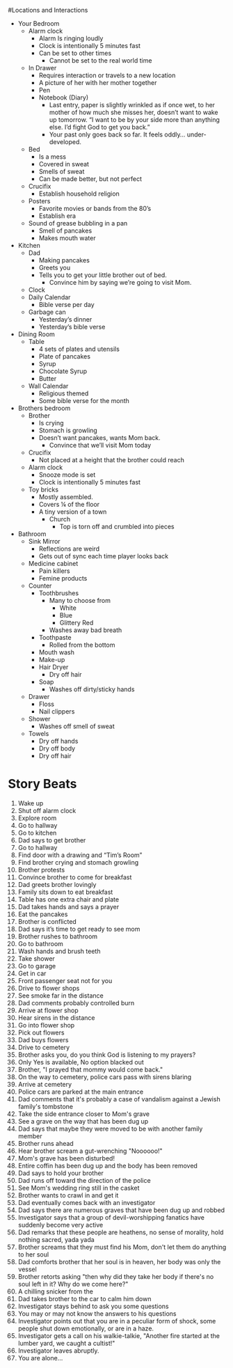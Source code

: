#Locations and Interactions
* Your Bedroom
  * Alarm clock
    * Alarm Is ringing loudly
    * Clock is intentionally 5 minutes fast
    * Can be set to other times
      * Cannot be set to the real world time
  * In Drawer
    * Requires interaction or travels to a new location
    * A picture of her with her mother together
    * Pen
    * Notebook (Diary)
      * Last entry, paper is slightly wrinkled as if once wet, to her mother of how much she misses her, doesn’t want to wake up tomorrow. “I want to be by your side more than anything else. I’d fight God to get you back.”
      * Your past only goes back so far. It feels oddly… under-developed.
  * Bed
    * Is a mess
    * Covered in sweat
    * Smells of sweat
    * Can be made better, but not perfect
  * Crucifix
    * Establish household religion
  * Posters
    * Favorite movies or bands from the 80’s
    * Establish era
  * Sound of grease bubbling in a pan
    * Smell of pancakes
    * Makes mouth water
* Kitchen
  * Dad
    * Making pancakes
    * Greets you
    * Tells you to get your little brother out of bed.
      * Convince him by saying we’re going to visit Mom.
  * Clock
  * Daily Calendar
    * Bible verse per day
  * Garbage can
    * Yesterday’s dinner
    * Yesterday’s bible verse
* Dining Room
  * Table
    * 4 sets of plates and utensils
    * Plate of pancakes
    * Syrup
    * Chocolate Syrup
    * Butter
  * Wall Calendar
    * Religious themed
    * Some bible verse for the month
* Brothers bedroom
  * Brother
    * Is crying
    * Stomach is growling
    * Doesn’t want pancakes, wants Mom back.
      * Convince that we’ll visit Mom today
  * Crucifix
    * Not placed at a height that the brother could reach
  * Alarm clock
    * Snooze mode is set
    * Clock is intentionally 5 minutes fast
  * Toy bricks
    * Mostly assembled.
    * Covers ¼ of the floor
    * A tiny version of a town
      * Church
        * Top is torn off and crumbled into pieces
* Bathroom
  * Sink Mirror
    * Reflections are weird
    * Gets out of sync each time player looks back
  * Medicine cabinet
    * Pain killers
    * Femine products
  * Counter
    * Toothbrushes
      * Many to choose from
        * White
        * Blue
        * Glittery Red
      * Washes away bad breath
    * Toothpaste
      * Rolled from the bottom
    * Mouth wash
    * Make-up
    * Hair Dryer
      * Dry off hair
    * Soap
      * Washes off dirty/sticky hands
  * Drawer
    * Floss
    * Nail clippers
  * Shower
    * Washes off smell of sweat
  * Towels
    * Dry off hands
    * Dry off body
    * Dry off hair

# Story Beats
1. Wake up
2. Shut off alarm clock
3. Explore room
4. Go to hallway
5. Go to kitchen
6. Dad says to get brother
7. Go to hallway
8. Find door with a drawing and “Tim’s Room”
9. Find brother crying and stomach growling
10. Brother protests
11. Convince brother to come for breakfast
12. Dad greets brother lovingly
13. Family sits down to eat breakfast
14. Table has one extra chair and plate
15. Dad takes hands and says a prayer
16. Eat the pancakes
17. Brother is conflicted
18. Dad says it’s time to get ready to see mom
19. Brother rushes to bathroom
20. Go to bathroom
21. Wash hands and brush teeth
22. Take shower
23. Go to garage
24. Get in car
25. Front passenger seat not for you
26. Drive to flower shops
27. See smoke far in the distance
28. Dad comments probably controlled burn
29. Arrive at flower shop
30. Hear sirens in the distance
31. Go into flower shop
32. Pick out flowers
33. Dad buys flowers
34. Drive to cemetery
35. Brother asks you, do you think God is listening to my prayers?
36. Only Yes is available, No option blacked out
37. Brother, "I prayed that mommy would come back."
38. On the way to cemetery, police cars pass with sirens blaring
39. Arrive at cemetery
40. Police cars are parked at the main entrance
41. Dad comments that it's probably a case of vandalism against a Jewish family's tombstone
42. Take the side entrance closer to Mom's grave
43. See a grave on the way that has been dug up
44. Dad says that maybe they were moved to be with another family member
45. Brother runs ahead
46. Hear brother scream a gut-wrenching "Noooooo!"
47. Mom's grave has been disturbed!
48. Entire coffin has been dug up and the body has been removed
49. Dad says to hold your brother
50. Dad runs off toward the direction of the police
51. See Mom's wedding ring still in the casket
52. Brother wants to crawl in and get it
53. Dad eventually comes back with an investigator
54. Dad says there are numerous graves that have been dug up and robbed
55. Investigator says that a group of devil-worshipping fanatics have suddenly become very active
56. Dad remarks that these people are heathens, no sense of morality, hold nothing sacred, yada yada
57. Brother screams that they must find his Mom, don't let them do anything to her soul
58. Dad comforts brother that her soul is in heaven, her body was only the vessel
59. Brother retorts asking "then why did they take her body if there's no soul left in it? Why do we come here?"
60. A chilling snicker from the 
61. Dad takes brother to the car to calm him down
62. Investigator stays behind to ask you some questions
63. You may or may not know the answers to his questions
64. Investigator points out that you are in a peculiar form of shock, some people shut down emotionally, or are in a haze.
65. Investigator gets a call on his walkie-talkie, "Another fire started at the lumber yard, we caught a cultist!"
66. Investigator leaves abruptly.
67. You are alone...